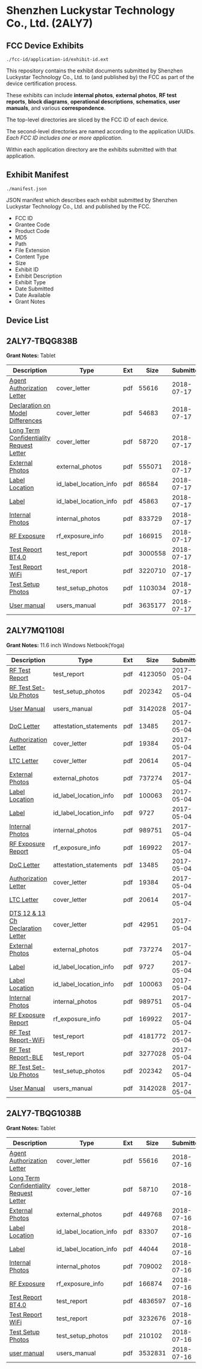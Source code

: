# Shenzhen Luckystar Technology Co., Ltd. (2ALY7)
## FCC Device Exhibits

```
./fcc-id/application-id/exhibit-id.ext
```

This repository contains the exhibit documents submitted by Shenzhen Luckystar Technology Co., Ltd. to (and published by) the FCC as part of the device certification process.

These exhibits can include **internal photos**, **external photos**, **RF test reports**, **block diagrams**, **operational descriptions**, **schematics**, **user manuals**, and various **correspondence**.

The top-level directories are sliced by the FCC ID of each device.

The second-level directories are named according to the application UUIDs. *Each FCC ID includes one or more application.*

Within each application directory are the exhibits submitted with that application. 

## Exhibit Manifest

```
./manifest.json
```

JSON manifest which describes each exhibit submitted by Shenzhen Luckystar Technology Co., Ltd. and published by the FCC.

- FCC ID
- Grantee Code
- Product Code
- MD5
- Path
- File Extension
- Content Type
- Size
- Exhibit ID
- Exhibit Description
- Exhibit Type
- Date Submitted
- Date Available
- Grant Notes

## Device List
## 2ALY7-TBQG838B
**Grant Notes:** Tablet

| Description | Type | Ext | Size | Submitted | Available |
| ----------- | ---- | --- | ---- | --------- | --------- |
| [Agent Authorization Letter](2ALY7-TBQG838B/33901bce2e6ba61f5f4c29ed3b0a1faa/3927162.pdf) | cover_letter | pdf | 55616 | 2018-07-17 | 2018-07-17 |
| [Declaration on Model Differences](2ALY7-TBQG838B/33901bce2e6ba61f5f4c29ed3b0a1faa/3927165.pdf) | cover_letter | pdf | 54683 | 2018-07-17 | 2018-07-17 |
| [Long Term Confidentiality Request Letter](2ALY7-TBQG838B/33901bce2e6ba61f5f4c29ed3b0a1faa/3927170.pdf) | cover_letter | pdf | 58720 | 2018-07-17 | 2018-07-17 |
| [External Photos](2ALY7-TBQG838B/33901bce2e6ba61f5f4c29ed3b0a1faa/3927166.pdf) | external_photos | pdf | 555071 | 2018-07-17 | 2018-07-17 |
| [Label Location](2ALY7-TBQG838B/33901bce2e6ba61f5f4c29ed3b0a1faa/3927168.pdf) | id_label_location_info | pdf | 86584 | 2018-07-17 | 2018-07-17 |
| [Label](2ALY7-TBQG838B/33901bce2e6ba61f5f4c29ed3b0a1faa/3927169.pdf) | id_label_location_info | pdf | 45863 | 2018-07-17 | 2018-07-17 |
| [Internal Photos](2ALY7-TBQG838B/33901bce2e6ba61f5f4c29ed3b0a1faa/3927167.pdf) | internal_photos | pdf | 833729 | 2018-07-17 | 2018-07-17 |
| [RF Exposure](2ALY7-TBQG838B/33901bce2e6ba61f5f4c29ed3b0a1faa/3927171.pdf) | rf_exposure_info | pdf | 166915 | 2018-07-17 | 2018-07-17 |
| [Test Report BT4.0](2ALY7-TBQG838B/33901bce2e6ba61f5f4c29ed3b0a1faa/3927173.pdf) | test_report | pdf | 3000558 | 2018-07-17 | 2018-07-17 |
| [Test Report WiFi](2ALY7-TBQG838B/33901bce2e6ba61f5f4c29ed3b0a1faa/3927174.pdf) | test_report | pdf | 3220710 | 2018-07-17 | 2018-07-17 |
| [Test Setup Photos](2ALY7-TBQG838B/33901bce2e6ba61f5f4c29ed3b0a1faa/3927175.pdf) | test_setup_photos | pdf | 1103034 | 2018-07-17 | 2018-07-17 |
| [User manual](2ALY7-TBQG838B/33901bce2e6ba61f5f4c29ed3b0a1faa/3927176.pdf) | users_manual | pdf | 3635177 | 2018-07-17 | 2018-07-17 |
## 2ALY7MQ1108I
**Grant Notes:** 11.6 inch Windows Netbook(Yoga)

| Description | Type | Ext | Size | Submitted | Available |
| ----------- | ---- | --- | ---- | --------- | --------- |
| [RF Test Report](2ALY7MQ1108I/77ea8d56b6acca86d1c94465ac4e5791/3379544.pdf) | test_report | pdf | 4123050 | 2017-05-04 | 2017-05-04 |
| [RF Test Set-Up Photos](2ALY7MQ1108I/77ea8d56b6acca86d1c94465ac4e5791/3379533.pdf) | test_setup_photos | pdf | 202342 | 2017-05-04 | 2017-05-04 |
| [User Manual](2ALY7MQ1108I/77ea8d56b6acca86d1c94465ac4e5791/3379529.pdf) | users_manual | pdf | 3142028 | 2017-05-04 | 2017-05-04 |
| [DoC Letter](2ALY7MQ1108I/77ea8d56b6acca86d1c94465ac4e5791/3379530.pdf) | attestation_statements | pdf | 13485 | 2017-05-04 | 2017-05-04 |
| [Authorization Letter](2ALY7MQ1108I/77ea8d56b6acca86d1c94465ac4e5791/3379519.pdf) | cover_letter | pdf | 19384 | 2017-05-04 | 2017-05-04 |
| [LTC Letter](2ALY7MQ1108I/77ea8d56b6acca86d1c94465ac4e5791/3379520.pdf) | cover_letter | pdf | 20614 | 2017-05-04 | 2017-05-04 |
| [External Photos](2ALY7MQ1108I/77ea8d56b6acca86d1c94465ac4e5791/3379522.pdf) | external_photos | pdf | 737274 | 2017-05-04 | 2017-05-04 |
| [Label Location](2ALY7MQ1108I/77ea8d56b6acca86d1c94465ac4e5791/3379524.pdf) | id_label_location_info | pdf | 100063 | 2017-05-04 | 2017-05-04 |
| [Label](2ALY7MQ1108I/77ea8d56b6acca86d1c94465ac4e5791/3379523.pdf) | id_label_location_info | pdf | 9727 | 2017-05-04 | 2017-05-04 |
| [Internal Photos](2ALY7MQ1108I/77ea8d56b6acca86d1c94465ac4e5791/3379525.pdf) | internal_photos | pdf | 989751 | 2017-05-04 | 2017-05-04 |
| [RF Exposure Report](2ALY7MQ1108I/77ea8d56b6acca86d1c94465ac4e5791/3379528.pdf) | rf_exposure_info | pdf | 169922 | 2017-05-04 | 2017-05-04 |
| [DoC Letter](2ALY7MQ1108I/43ca4f890ffb9decdd1fc495f418e456/3379530.pdf) | attestation_statements | pdf | 13485 | 2017-05-04 | 2017-05-04 |
| [Authorization Letter](2ALY7MQ1108I/43ca4f890ffb9decdd1fc495f418e456/3379519.pdf) | cover_letter | pdf | 19384 | 2017-05-04 | 2017-05-04 |
| [LTC Letter](2ALY7MQ1108I/43ca4f890ffb9decdd1fc495f418e456/3379520.pdf) | cover_letter | pdf | 20614 | 2017-05-04 | 2017-05-04 |
| [DTS 12 & 13 Ch Declaration Letter](2ALY7MQ1108I/43ca4f890ffb9decdd1fc495f418e456/3379521.pdf) | cover_letter | pdf | 42951 | 2017-05-04 | 2017-05-04 |
| [External Photos](2ALY7MQ1108I/43ca4f890ffb9decdd1fc495f418e456/3379522.pdf) | external_photos | pdf | 737274 | 2017-05-04 | 2017-05-04 |
| [Label](2ALY7MQ1108I/43ca4f890ffb9decdd1fc495f418e456/3379523.pdf) | id_label_location_info | pdf | 9727 | 2017-05-04 | 2017-05-04 |
| [Label Location](2ALY7MQ1108I/43ca4f890ffb9decdd1fc495f418e456/3379524.pdf) | id_label_location_info | pdf | 100063 | 2017-05-04 | 2017-05-04 |
| [Internal Photos](2ALY7MQ1108I/43ca4f890ffb9decdd1fc495f418e456/3379525.pdf) | internal_photos | pdf | 989751 | 2017-05-04 | 2017-05-04 |
| [RF Exposure Report](2ALY7MQ1108I/43ca4f890ffb9decdd1fc495f418e456/3379528.pdf) | rf_exposure_info | pdf | 169922 | 2017-05-04 | 2017-05-04 |
| [RF Test Report-WiFi](2ALY7MQ1108I/43ca4f890ffb9decdd1fc495f418e456/3379531.pdf) | test_report | pdf | 4181772 | 2017-05-04 | 2017-05-04 |
| [RF Test Report-BLE](2ALY7MQ1108I/43ca4f890ffb9decdd1fc495f418e456/3379532.pdf) | test_report | pdf | 3277028 | 2017-05-04 | 2017-05-04 |
| [RF Test Set-Up Photos](2ALY7MQ1108I/43ca4f890ffb9decdd1fc495f418e456/3379533.pdf) | test_setup_photos | pdf | 202342 | 2017-05-04 | 2017-05-04 |
| [User Manual](2ALY7MQ1108I/43ca4f890ffb9decdd1fc495f418e456/3379529.pdf) | users_manual | pdf | 3142028 | 2017-05-04 | 2017-05-04 |
## 2ALY7-TBQG1038B
**Grant Notes:** Tablet

| Description | Type | Ext | Size | Submitted | Available |
| ----------- | ---- | --- | ---- | --------- | --------- |
| [Agent Authorization Letter](2ALY7-TBQG1038B/e76633136aeebf09587d680003b624cd/3925204.pdf) | cover_letter | pdf | 55616 | 2018-07-16 | 2018-07-16 |
| [Long Term Confidentiality Request Letter](2ALY7-TBQG1038B/e76633136aeebf09587d680003b624cd/3925211.pdf) | cover_letter | pdf | 58710 | 2018-07-16 | 2018-07-16 |
| [External Photos](2ALY7-TBQG1038B/e76633136aeebf09587d680003b624cd/3925207.pdf) | external_photos | pdf | 449768 | 2018-07-16 | 2018-07-16 |
| [Label Location](2ALY7-TBQG1038B/e76633136aeebf09587d680003b624cd/3925209.pdf) | id_label_location_info | pdf | 83307 | 2018-07-16 | 2018-07-16 |
| [Label](2ALY7-TBQG1038B/e76633136aeebf09587d680003b624cd/3925210.pdf) | id_label_location_info | pdf | 44044 | 2018-07-16 | 2018-07-16 |
| [Internal Photos](2ALY7-TBQG1038B/e76633136aeebf09587d680003b624cd/3925208.pdf) | internal_photos | pdf | 709002 | 2018-07-16 | 2018-07-16 |
| [RF Exposure](2ALY7-TBQG1038B/e76633136aeebf09587d680003b624cd/3925212.pdf) | rf_exposure_info | pdf | 166874 | 2018-07-16 | 2018-07-16 |
| [Test Report BT4.0](2ALY7-TBQG1038B/e76633136aeebf09587d680003b624cd/3925214.pdf) | test_report | pdf | 4836597 | 2018-07-16 | 2018-07-16 |
| [Test Report WiFi](2ALY7-TBQG1038B/e76633136aeebf09587d680003b624cd/3925215.pdf) | test_report | pdf | 3232676 | 2018-07-16 | 2018-07-16 |
| [Test Setup Photos](2ALY7-TBQG1038B/e76633136aeebf09587d680003b624cd/3925216.pdf) | test_setup_photos | pdf | 210102 | 2018-07-16 | 2018-07-16 |
| [user manual](2ALY7-TBQG1038B/e76633136aeebf09587d680003b624cd/3925217.pdf) | users_manual | pdf | 3532831 | 2018-07-16 | 2018-07-16 |
